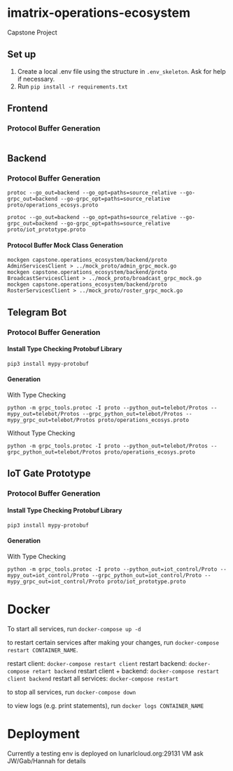 # imatrix-operations-ecosystem
Capstone Project

## Set up
1. Create a local .env file using the structure in `.env_skeleton`. Ask for help if necessary. 
2. Run `pip install -r requirements.txt`
## Frontend
### Protocol Buffer Generation
```
```

## Backend
### Protocol Buffer Generation
```
protoc --go_out=backend --go_opt=paths=source_relative --go-grpc_out=backend --go-grpc_opt=paths=source_relative proto/operations_ecosys.proto

protoc --go_out=backend --go_opt=paths=source_relative --go-grpc_out=backend --go-grpc_opt=paths=source_relative proto/iot_prototype.proto
```
#### Protocol Buffer Mock Class Generation
```
mockgen capstone.operations_ecosystem/backend/proto AdminServicesClient > ../mock_proto/admin_grpc_mock.go
mockgen capstone.operations_ecosystem/backend/proto BroadcastServicesClient > ../mock_proto/broadcast_grpc_mock.go
mockgen capstone.operations_ecosystem/backend/proto RosterServicesClient > ../mock_proto/roster_grpc_mock.go
```

## Telegram Bot
### Protocol Buffer Generation
#### Install Type Checking Protobuf Library
```
pip3 install mypy-protobuf
```
#### Generation
With Type Checking
```
python -m grpc_tools.protoc -I proto --python_out=telebot/Protos --mypy_out=telebot/Protos --grpc_python_out=telebot/Protos --mypy_grpc_out=telebot/Protos proto/operations_ecosys.proto
```

Without Type Checking
```
python -m grpc_tools.protoc -I proto --python_out=telebot/Protos --grpc_python_out=telebot/Protos proto/operations_ecosys.proto
```

## IoT Gate Prototype
### Protocol Buffer Generation
#### Install Type Checking Protobuf Library
```
pip3 install mypy-protobuf
```
#### Generation
With Type Checking
```
python -m grpc_tools.protoc -I proto --python_out=iot_control/Proto --mypy_out=iot_control/Proto --grpc_python_out=iot_control/Proto --mypy_grpc_out=iot_control/Proto proto/iot_prototype.proto
```

# Docker

To start all services, run `docker-compose up -d`

to restart certain services after making your changes, run `docker-compose restart CONTAINER_NAME`.

restart client: `docker-compose restart client`
restart backend: `docker-compose retart backend`
restart client + backend: `docker-compose restart client backend`
restart all services: `docker-compose restart`

to stop all services, run `docker-compose down`

to view logs (e.g. print statements), run `docker logs CONTAINER_NAME`

# Deployment
Currently a testing env is deployed on lunarlcloud.org:29131 VM
ask JW/Gab/Hannah for details
